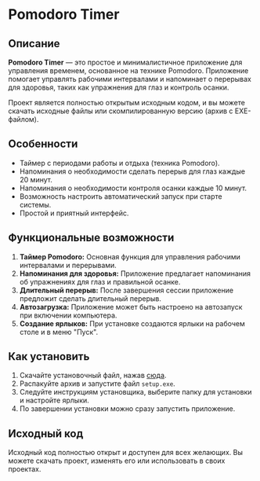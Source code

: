 # Pomodoro Timer

## Описание

**Pomodoro Timer** — это простое и минималистичное приложение для управления временем, основанное на технике Pomodoro. Приложение помогает управлять рабочими интервалами и напоминает о перерывах для здоровья, таких как упражнения для глаз и контроль осанки. 

Проект является полностью открытым исходным кодом, и вы можете скачать исходные файлы или скомпилированную версию (архив с EXE-файлом).

## Особенности

- Таймер с периодами работы и отдыха (техника Pomodoro).
- Напоминания о необходимости сделать перерыв для глаз каждые 20 минут.
- Напоминания о необходимости контроля осанки каждые 10 минут.
- Возможность настроить автоматический запуск при старте системы.
- Простой и приятный интерфейс.

## Функциональные возможности

1. **Таймер Pomodoro:** Основная функция для управления рабочими интервалами и перерывами.
2. **Напоминания для здоровья:** Приложение предлагает напоминания об упражнениях для глаз и правильной осанке.
3. **Длительный перерыв:** После завершения сессии приложение предложит сделать длительный перерыв.
4. **Автозагрузка:** Приложение может быть настроено на автозапуск при включении компьютера.
5. **Создание ярлыков:** При установке создаются ярлыки на рабочем столе и в меню "Пуск".

## Как установить

1. Скачайте установочный файл, нажав [сюда](https://github.com/makwerik/TommatoTime/blob/master/tommato.rar).
2. Распакуйте архив и запустите файл `setup.exe`.
3. Следуйте инструкциям установщика, выберите папку для установки и настройте ярлыки.
4. По завершении установки можно сразу запустить приложение.


## Исходный код

Исходный код полностью открыт и доступен для всех желающих. Вы можете скачать проект, изменять его или использовать в своих проектах. 

